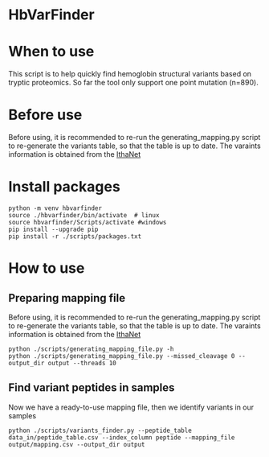 # HbVarFinder

# When to use 
This script is to help quickly find hemoglobin structural variants based on tryptic proteomics. So far the tool only support one point mutation (n=890).

# Before use 
Before using, it is recommended to re-run the generating_mapping.py script to re-generate the variants table, so that the table is up to date. The varaints information 
is obtained from the [IthaNet](https://www.ithanet.eu/db/ithagenes?action=list&hcat=0b-)

# Install packages 
```
python -m venv hbvarfinder  
source ./hbvarfinder/bin/activate  # linux
source hbvarfinder/Scripts/activate #windows 
pip install --upgrade pip  
pip install -r ./scripts/packages.txt
```

# How to use

## Preparing mapping file 
Before using, it is recommended to re-run the generating_mapping.py script to re-generate the variants table, so that the table is up to date. The varaints information 
is obtained from the [IthaNet](https://www.ithanet.eu/db/ithagenes?action=list&hcat=0b-)

```
python ./scripts/generating_mapping_file.py -h
python ./scripts/generating_mapping_file.py --missed_cleavage 0 --output_dir output --threads 10

```

## Find variant peptides in samples 
Now we have a ready-to-use mapping file, then we identify variants in our samples
```
python ./scripts/variants_finder.py --peptide_table data_in/peptide_table.csv --index_column peptide --mapping_file output/mapping.csv --output_dir output
```
